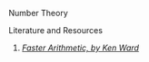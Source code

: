 Number Theory

Literature and Resources

1.  [*Faster Arithmetic, by Ken
    Ward*](https://trans4mind.com/personal_development/mathematics/)
